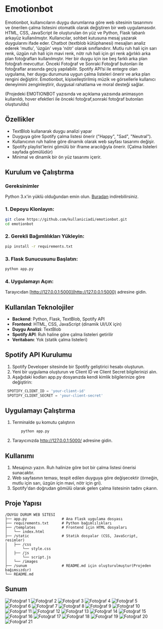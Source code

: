 # Emotionbot 
Emotionbot, kullanıcıların duygu durumlarına göre web 
sitesinin tasarımını ve önerilen çalma listesini otomatik olarak 
değiştiren bir web uygulamasıdır. HTML, CSS, JavaScript ile 
oluşturulan ön yüz ve Python, Flask tabanlı arkayüz kullanılmıştır. 
Kullanıcılar, sohbet kutusuna mesaj yazarak duygularını ifade eder. 
Chatbot (textblob kütüphanesi) mesajları analiz ederek 'mutlu', 'üzgün' veya
'nötr' olarak sınıflandırır. Mutlu ruh hali için sarı renk, üzgün ruh hali için 
mavi renk, nötr ruh hali için gri renk ağırlıklı arka plan fotoğrafları kullanılmıştır. 
Her bir duygu için ise beş farklı arka plan fotoğrafı mevcuttur. Önceki Fotoğraf
ve Sonraki Fotoğraf butonları ile fotoğraflar arasında geçiş yapılabilir.
Spotify API’si ile entegre olan uygulama, her duygu durumuna uygun çalma listeleri
önerir ve arka plan rengini değiştirir. Emotionbot, kişiselleştirilmiş müzik ve 
görsellerle kullanıcı deneyimini zenginleştirir, duygusal rahatlama ve 
moral desteği sağlar.

(Projedeki EMOTIONBOT yazısında ve açıklama yazısında animasyon kullanıldı,
hover efektleri ile önceki fotoğraf,sonraki fotoğraf butonları oluşturuldu)


## Özellikler
- TextBlob kullanarak duygu analizi yapar
- Duyguya göre Spotify çalma listesi önerir ("Happy", "Sad", "Neutral").
- Kullanıcının ruh haline göre dinamik olarak web sayfası tasarımı değişir.
- Spotify playlist'lerini gömülü bir iframe aracılığıyla önerir. (Çalma listeleri sayfada gömülüdür)
- Minimal ve dinamik bir ön yüz tasarımı içerir.

## Kurulum ve Çalıştırma

### Gereksinimler
Python 3.x'in yüklü olduğundan emin olun. [Buradan](https://www.python.org/downloads/) indirebilirsiniz.

### 1. Depoyu Klonlayın:
   ```bash
   git clone https://github.com/kullaniciadi/emotionbot.git
   cd emotionbot
   ```

### 2. Gerekli Bağımlılıkları Yükleyin:
   ```bash
   pip install -r requirements.txt
   ```

### 3. Flask Sunucusunu Başlatın:
   ```bash
   python app.py
   ```

### 4. Uygulamayı Açın:
Tarayıcıdan [http://127.0.0.1:5000](http://127.0.0.1:5000) adresine gidin.

## Kullanılan Teknolojiler

- **Backend**: Python, Flask, TextBlob, Spotify API
- **Frontend**: HTML, CSS, JavaScript (dinamik UI/UX için)
- **Duygu Analizi**: TextBlob
- **Spotify API**: Ruh haline göre çalma listeleri getirilir
- **Veritabanı**: Yok (statik çalma listeleri)

## Spotify API Kurulumu
 1. Spotify Developer sitesinde bir Spotify geliştirici hesabı oluşturun.
 2. Yeni bir uygulama oluşturun ve Client ID ve Client Secret bilgilerinizi alın.
 3. Aşağıdaki kodları app.py dosyanızda kendi kimlik bilgilerinize göre değiştirin:

```python
 SPOTIFY_CLIENT_ID = 'your-client-id'
 SPOTIFY_CLIENT_SECRET = 'your-client-secret'
```
## Uygulamayı Çalıştırma
  1. Terminalde şu komutu çalıştırın
     ```bash
         python app.py
     ```
  2. Tarayıcınızda http://127.0.0.1:5000/ adresine gidin.

## Kullanımı
1. Mesajınızı yazın. Ruh halinize göre bot bir çalma listesi önerisi sunacaktır.
2. Web sayfasının teması, tespit edilen duyguya göre değişecektir (örneğin, mutlu için sarı, üzgün 
   için mavi, nötr için gri).
3. Spotify'dan doğrudan gömülü olarak gelen çalma listesinin tadını çıkarın.
 
## Proje Yapısı

```
/DUYGU DURUM WEB SITESI
├── app.py                # Ana Flask uygulama dosyası
├── requirements.txt      # Python bağımlılıkları
├── /templates            # Frontend için HTML dosyaları
│   └── index.html
├── /static               # Statik dosyalar (CSS, JavaScript, resimler)
│   ├── /css
│       └── style.css
│   ├── /js
│       └── script.js
│   └── /images
├── /sunum                # README.md için oluşturulmuştur(Projeden bağımsızdır) 
└── README.md
```

## Sunum
![Fotoğraf 1](sunum/1.png)
![Fotoğraf 2](sunum/2.png)
![Fotoğraf 3](sunum/3.png)
![Fotoğraf 4](sunum/4.png)
![Fotoğraf 5](sunum/5.png)
![Fotoğraf 6](sunum/6.png)
![Fotoğraf 7](sunum/h1.png)
![Fotoğraf 8](sunum/h2.png)
![Fotoğraf 9](sunum/h3.png)
![Fotoğraf 10](sunum/h4.png)
![Fotoğraf 11](sunum/h5.png)
![Fotoğraf 12](sunum/n1.png)
![Fotoğraf 13](sunum/n2.png)
![Fotoğraf 14](sunum/n3.png)
![Fotoğraf 15](sunum/n4.png)
![Fotoğraf 16](sunum/n5.png)
![Fotoğraf 17](sunum/s1.png)
![Fotoğraf 18](sunum/s2.png)
![Fotoğraf 19](sunum/s3.png)
![Fotoğraf 20](sunum/s4.png)
![Fotoğraf 21](sunum/s5.png)




